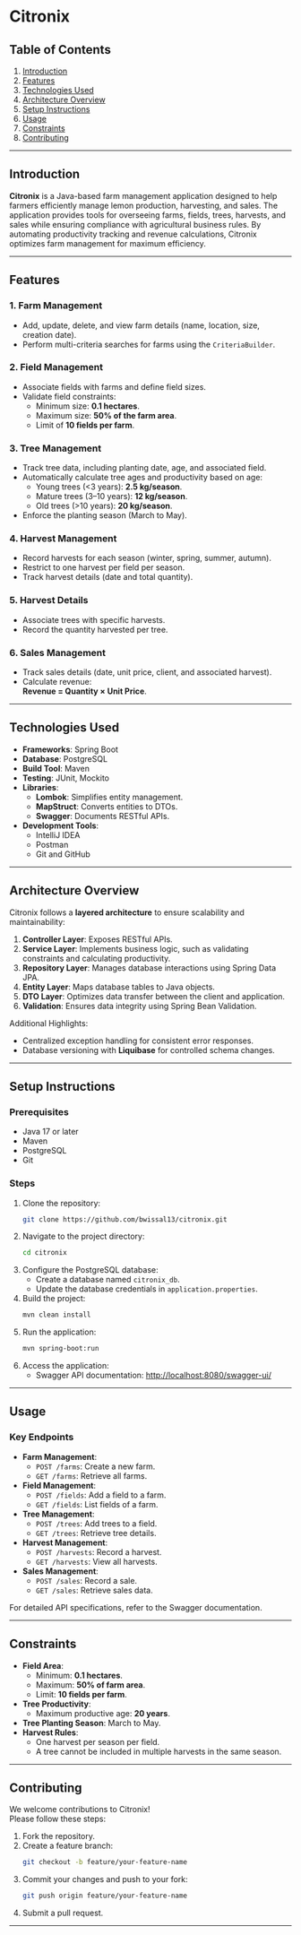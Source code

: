# **Citronix**

## **Table of Contents**
1. [Introduction](#introduction)
2. [Features](#features)
3. [Technologies Used](#technologies-used)
4. [Architecture Overview](#architecture-overview)
5. [Setup Instructions](#setup-instructions)
6. [Usage](#usage)
7. [Constraints](#constraints)
8. [Contributing](#contributing)


---

## **Introduction**
**Citronix** is a Java-based farm management application designed to help farmers efficiently manage lemon production, harvesting, and sales. The application provides tools for overseeing farms, fields, trees, harvests, and sales while ensuring compliance with agricultural business rules. By automating productivity tracking and revenue calculations, Citronix optimizes farm management for maximum efficiency.

---

## **Features**
### **1. Farm Management**
- Add, update, delete, and view farm details (name, location, size, creation date).
- Perform multi-criteria searches for farms using the `CriteriaBuilder`.

### **2. Field Management**
- Associate fields with farms and define field sizes.
- Validate field constraints:
  - Minimum size: **0.1 hectares**.
  - Maximum size: **50% of the farm area**.
  - Limit of **10 fields per farm**.

### **3. Tree Management**
- Track tree data, including planting date, age, and associated field.
- Automatically calculate tree ages and productivity based on age:
  - Young trees (<3 years): **2.5 kg/season**.
  - Mature trees (3–10 years): **12 kg/season**.
  - Old trees (>10 years): **20 kg/season**.
- Enforce the planting season (March to May).

### **4. Harvest Management**
- Record harvests for each season (winter, spring, summer, autumn).
- Restrict to one harvest per field per season.
- Track harvest details (date and total quantity).

### **5. Harvest Details**
- Associate trees with specific harvests.
- Record the quantity harvested per tree.

### **6. Sales Management**
- Track sales details (date, unit price, client, and associated harvest).
- Calculate revenue:  
  **Revenue = Quantity × Unit Price**.

---

## **Technologies Used**
- **Frameworks**: Spring Boot
- **Database**: PostgreSQL
- **Build Tool**: Maven
- **Testing**: JUnit, Mockito
- **Libraries**:
  - **Lombok**: Simplifies entity management.
  - **MapStruct**: Converts entities to DTOs.
  - **Swagger**: Documents RESTful APIs.
- **Development Tools**:
  - IntelliJ IDEA
  - Postman
  - Git and GitHub

---

## **Architecture Overview**
Citronix follows a **layered architecture** to ensure scalability and maintainability:
1. **Controller Layer**: Exposes RESTful APIs.
2. **Service Layer**: Implements business logic, such as validating constraints and calculating productivity.
3. **Repository Layer**: Manages database interactions using Spring Data JPA.
4. **Entity Layer**: Maps database tables to Java objects.
5. **DTO Layer**: Optimizes data transfer between the client and application.
6. **Validation**: Ensures data integrity using Spring Bean Validation.

Additional Highlights:
- Centralized exception handling for consistent error responses.
- Database versioning with **Liquibase** for controlled schema changes.

---

## **Setup Instructions**
### Prerequisites
- Java 17 or later
- Maven
- PostgreSQL
- Git

### Steps
1. Clone the repository:
   ```bash
   git clone https://github.com/bwissal13/citronix.git
   ```
2. Navigate to the project directory:
   ```bash
   cd citronix
   ```
3. Configure the PostgreSQL database:
   - Create a database named `citronix_db`.
   - Update the database credentials in `application.properties`.
4. Build the project:
   ```bash
   mvn clean install
   ```
5. Run the application:
   ```bash
   mvn spring-boot:run
   ```
6. Access the application:
   - Swagger API documentation: [http://localhost:8080/swagger-ui/](http://localhost:8080/swagger-ui/)

---

## **Usage**
### Key Endpoints
- **Farm Management**:
  - `POST /farms`: Create a new farm.
  - `GET /farms`: Retrieve all farms.
- **Field Management**:
  - `POST /fields`: Add a field to a farm.
  - `GET /fields`: List fields of a farm.
- **Tree Management**:
  - `POST /trees`: Add trees to a field.
  - `GET /trees`: Retrieve tree details.
- **Harvest Management**:
  - `POST /harvests`: Record a harvest.
  - `GET /harvests`: View all harvests.
- **Sales Management**:
  - `POST /sales`: Record a sale.
  - `GET /sales`: Retrieve sales data.

For detailed API specifications, refer to the Swagger documentation.

---

## **Constraints**
- **Field Area**:
  - Minimum: **0.1 hectares**.
  - Maximum: **50% of farm area**.
  - Limit: **10 fields per farm**.
- **Tree Productivity**:
  - Maximum productive age: **20 years**.
- **Tree Planting Season**: March to May.
- **Harvest Rules**:
  - One harvest per season per field.
  - A tree cannot be included in multiple harvests in the same season.

---

## **Contributing**
We welcome contributions to Citronix!  
Please follow these steps:
1. Fork the repository.
2. Create a feature branch:
   ```bash
   git checkout -b feature/your-feature-name
   ```
3. Commit your changes and push to your fork:
   ```bash
   git push origin feature/your-feature-name
   ```
4. Submit a pull request.

---

